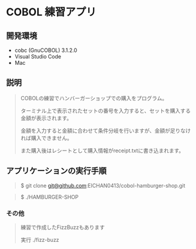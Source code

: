 # COBOL 練習アプリ

## 開発環境
 - cobc (GnuCOBOL) 3.1.2.0
 - Visual Studio Code
 - Mac

## 説明
> COBOLの練習でハンバーガーショップでの購入をプログラム。
> 
> ターミナル上で表示されたセットの番号を入力すると、セットを購入する金額が表示されます。
> 
> 金額を入力すると金額に合わせて条件分岐を行いますが、金額が足りなければ購入できません。
> 
> また購入後はレシートとして購入情報がreceipt.txtに書き込まれます。

## アプリケーションの実行手順
> $ git clone git@github.com:EICHAN0413/cobol-hamburger-shop.git

> $ ./HAMBURGER-SHOP


### その他
> 練習で作成したFizzBuzzもあります
> 
> 実行 ./fizz-buzz